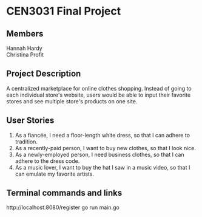 # CEN3031 Final Project
## Members
Hannah Hardy  
Christina Profit  
## Project Description
A centralized marketplace for online clothes shopping. Instead of going to each individual store's website, users would be able to input their favorite stores and see multiple store's products on one site.  
## User Stories
1. As a fiancée, I need a floor-length white dress, so that I can adhere to tradition. 
2. As a recently-paid person, I want to buy new clothes, so that I look nice. 
3. As a newly-employed person, I need business clothes, so that I can adhere to the dress code. 
4. As a music lover, I want to buy the hat I saw in a music video, so that I can emulate my favorite artists. 
## Terminal commands and links
http://localhost:8080/register
go run main.go
